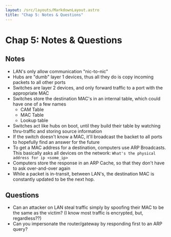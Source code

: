 ```yaml
---
layout: /src/layouts/MarkdownLayout.astro
title: "Chap 5: Notes & Questions"
---
```

# Chap 5: Notes & Questions

## Notes

* LAN's only allow communication "nic-to-nic"
* Hubs are "dumb" layer 1 devices, thus all they do is copy incoming packets to all other ports
* Switches are layer 2 devices, and only forward traffic to a port with the appropriate MAC
* Switches store the destination MAC's in an internal table, which could have one of a few names
  * CAM Table
  * MAC Table
  * Lookup table
* Switches act like hubs on boot, until they build their table by watching thru-traffic and storing source information
* If the switch doesn't know a MAC, it'll broadcast the backet to all ports to hopefully find an answer for the future
* To get a MAC address for a destination, computers use ARP Broadcasts. This basically asks all devices on the network: `What's the physical address for ip <some_ip>`
* Computers store the response in an ARP Cache, so that they don't have to ask over-and-over again
* While a packet is in-transit, between LAN's, the destination MAC is constantly updated to be the next hop.

## Questions

* Can an attacker on LAN steal traffic simply by spoofing their MAC to be the same as the victim? (I know most traffic is encrypted, but, regardless??)
* Can you impersonate the router/gateway by responding first to an ARP query?
